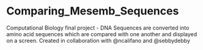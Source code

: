 # Comparing_Mesemb_Sequences
Computational Biology final project - DNA Sequences are converted into amino acid sequences which are compared with one another and displayed on a screen.
Created in collaboration with @ncalifano and @sebbydebby
